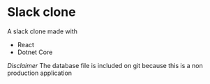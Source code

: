 # Slack clone

A slack clone made with

- React
- Dotnet Core

*Disclaimer* The database file is included on git because this is a non production application